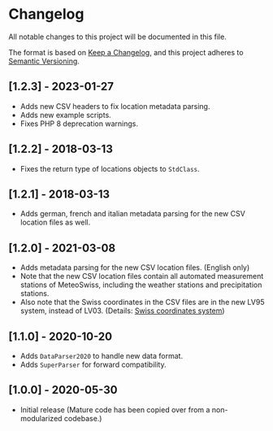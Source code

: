 # Changelog

All notable changes to this project will be documented in this file.

The format is based on [Keep a Changelog](https://keepachangelog.com/en/1.0.0/),
and this project adheres to [Semantic Versioning](https://semver.org/spec/v2.0.0.html).

## [1.2.3] - 2023-01-27

- Adds new CSV headers to fix location metadata parsing.
- Adds new example scripts.
- Fixes PHP 8 deprecation warnings.

## [1.2.2] - 2018-03-13

- Fixes the return type of locations objects to `StdClass`.

## [1.2.1] - 2018-03-13

- Adds german, french and italian metadata parsing for the new CSV location files as well.

## [1.2.0] - 2021-03-08

- Adds metadata parsing for the new CSV location files. (English only)
- Note that the new CSV location files contain all automated measurement stations of MeteoSwiss, including the weather stations and precipitation stations.
- Also note that the Swiss coordinates in the CSV files are in the new LV95 system, instead of LV03. (Details: [Swiss coordinates system](https://en.wikipedia.org/wiki/Swiss_coordinate_system))

## [1.1.0] - 2020-10-20

- Adds `DataParser2020` to handle new data format.
- Adds `SuperParser` for forward compatibility.

## [1.0.0] - 2020-05-30

- Initial release (Mature code has been copied over from a non-modularized codebase.)
